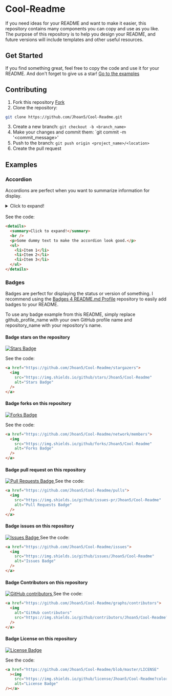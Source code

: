 # Cool-Readme

If you need ideas for your README and want to make it easier, this repository contains many components you can copy and use as you like. The purpose of this repository is to help you design your README, and future versions will include templates and other useful resources.

## Get Started

If you find something great, feel free to copy the code and use it for your README. And don't forget to give us a star!
[Go to the examples](https://github.com/Jhoan5/Cool-Readme.git)

## Contributing

1. Fork this repository [Fork](https://github.com/Jhoan5/Cool-Readme.git/fork)
2. Clone the repository:

```bash
git clone https://github.com/Jhoan5/Cool-Readme.git
```

3. Create a new branch: `git checkout -b <branch_name>`
4. Make your changes and commit them: `git commit -m '<commit_message>'
5. Push to the branch: `git push origin <project_name>/<location>`
6. Create the pull request

## Examples

### Accordion

Accordions are perfect when you want to summarize information for display.

<details>
<summary>Click to expand!</summary>
<br>
<p>Some dummy text to make the accordion look good.</p>
  <ul>
    <li>Item 1</li>
    <li>Item 2</li>
    <li>Item 3</li>
  </ul>
</details>
<!-- Code -->
<br>
See the code:

```html
<details>
  <summary>Click to expand!</summary>
  <br />
  <p>Some dummy text to make the accordion look good.</p>
  <ul>
    <li>Item 1</li>
    <li>Item 2</li>
    <li>Item 3</li>
  </ul>
</details>
```

### Badges

Badges are perfect for displaying the status or version of something. I recommend using the [Badges 4 README.md Profile](https://github.com/alexandresanlim/Badges4-README.md-Profile?tab=readme-ov-file) repository to easily add badges to your README.

To use any badge example from this README, simply replace github_profile_name with your own GitHub profile name and repository_name with your repository's name.

#### Badge stars on the repository

<a href="https://github.com/Jhoan5/Cool-Readme/stargazers">
    <img src="https://img.shields.io/github/stars/Jhoan5/Cool-Readme" alt="Stars Badge"/>
</a>

See the code:

```html
<a href="https://github.com/Jhoan5/Cool-Readme/stargazers">
  <img
    src="https://img.shields.io/github/stars/Jhoan5/Cool-Readme"
    alt="Stars Badge"
  />
</a>
```

#### Badge forks on this repository

<a href="https://github.com/Jhoan5/Cool-Readme/network/members">
    <img src="https://img.shields.io/github/forks/Jhoan5/Cool-Readme" alt="Forks Badge"/>
</a>

See the code:

```html
<a href="https://github.com/Jhoan5/Cool-Readme/network/members">
  <img
    src="https://img.shields.io/github/forks/Jhoan5/Cool-Readme"
    alt="Forks Badge"
  />
</a>
```

#### Badge pull request on this repository

<a href="https://github.com/Jhoan5/Cool-Readme/pulls">
    <img src="https://img.shields.io/github/issues-pr/Jhoan5/Cool-Readme" alt="Pull Requests Badge"/>
</a>
See the code:

```html
<a href="https://github.com/Jhoan5/Cool-Readme/pulls">
  <img
    src="https://img.shields.io/github/issues-pr/Jhoan5/Cool-Readme"
    alt="Pull Requests Badge"
  />
</a>
```

#### Badge issues on this repository

<a href="https://github.com/Jhoan5/Cool-Readme/issues">
    <img src="https://img.shields.io/github/issues/Jhoan5/Cool-Readme" alt="Issues Badge"/>
</a>
See the code:

```html
<a href="https://github.com/Jhoan5/Cool-Readme/issues">
  <img
    src="https://img.shields.io/github/issues/Jhoan5/Cool-Readme"
    alt="Issues Badge"
  />
</a>
```

#### Badge Contributors on this repository

<a href="https://github.com/Jhoan5/Cool-Readme/graphs/contributors">
    <img alt="GitHub contributors" src="https://img.shields.io/github/contributors/Jhoan5/Cool-Readme?color=2b9348">
</a>
See the code:

```html
<a href="https://github.com/Jhoan5/Cool-Readme/graphs/contributors">
  <img
    alt="GitHub contributors"
    src="https://img.shields.io/github/contributors/Jhoan5/Cool-Readme?color=2b9348"
  />
</a>
```

#### Badge License on this repository

<a href="https://github.com/Jhoan5/Cool-Readme/blob/master/LICENSE">
    <img src="https://img.shields.io/github/license/Jhoan5/Cool-Readme?color=2b9348" alt="License Badge"/>
</a>

See the code:

```html
<a href="https://github.com/Jhoan5/Cool-Readme/blob/master/LICENSE"
  ><img
    src="https://img.shields.io/github/license/Jhoan5/Cool-Readme?color=2b9348"
    alt="License Badge"
/></a>
```
